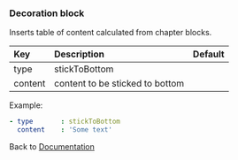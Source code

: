 ### <a name="manual"></a> Decoration block

Inserts table of content calculated from chapter blocks.

| Key       |      Description      | Default |
|:----------|:--------------------- |:----- |
| type      |  stickToBottom                 |  
| content   |  content to be sticked to bottom    |  




Example:
```YAML
- type       : stickToBottom
  content    : 'Some text'
```

Back to [Documentation](../../../README.md#block_structure)
